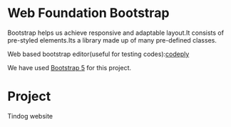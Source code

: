 # Web Foundation Bootstrap

Bootstrap helps us achieve responsive and adaptable layout.It consists of pre-styled elements.Its a library made up of many pre-defined classes.

Web based bootstrap editor(useful for testing codes):[codeply](https://www.codeply.com/)

We have used [Bootstrap 5](https://getbootstrap.com/docs/5.1/getting-started/introduction/) for this project.


# Project

Tindog website 





